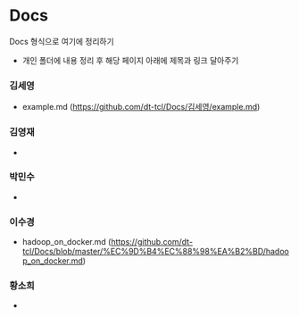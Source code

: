 # Docs

Docs 형식으로 여기에 정리하기
* 개인 폴더에 내용 정리 후 해당 페이지 아래에 제목과 링크 달아주기

### 김세영
* example.md (https://github.com/dt-tcl/Docs/김세영/example.md)

### 김영재
*

### 박민수
*

### 이수경
* hadoop_on_docker.md (https://github.com/dt-tcl/Docs/blob/master/%EC%9D%B4%EC%88%98%EA%B2%BD/hadoop_on_docker.md)

### 황소희
*


